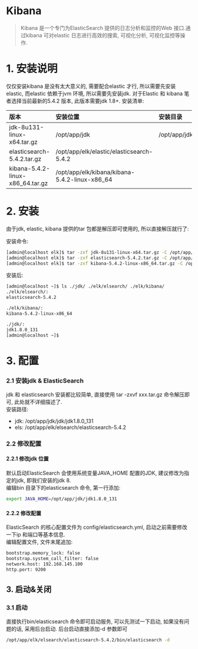 # Kibana

> Kibana 是一个专门为ElasticSearch 提供的日志分析和监控的Web 接口.通过kibana 可对elastic 日志进行高效的搜索, 可视化分析, 可视化监控等操作.

# 1. 安装说明

仅仅安装kibana 是没有太大意义的, 需要配合elastic 才行, 所以需要先安装elastic, 而elastic 依赖于jvm 环境, 所以需要先安装jdk. 对于Elastic 和 kibana 笔者选择当前最新的5.4.2 版本, 此版本需要jdk 1.8+. 安装清单:

| 版本 | 安装位置 | 安装目录 |
| :--- | :--- | :--- |
| jdk-8u131-linux-x64.tar.gz | /opt/app/jdk | /opt/app/jdk/jdk1.8.0_131 |
| elasticsearch-5.4.2.tar.gz | /opt/app/elk/elastic/elasticsearch-5.4.2 |
| kibana-5.4.2-linux-x86_64.tar.gz | /opt/app/elk/kibana/kibana-5.4.2-linux-x86_64 |


# 2. 安装
由于jdk, elastic, kibana 提供的tar 包都是解压即可使用的, 所以直接解压就行了:

安装命令:
```bash
[admin@localhost elk]$ tar -zxf jdk-8u131-linux-x64.tar.gz -C /opt/app/jdk
[admin@localhost elk]$ tar -zxf elasticsearch-5.4.2.tar.gz -C /opt/app/elk/elastic
[admin@localhost elk]$ tar -zxf kibana-5.4.2-linux-x86_64.tar.gz -C /opt/app/elk/kibana
```

安装后:
```bash
[admin@localhost ~]$ ls ./jdk/ ./elk/elsearch/ ./elk/kibana/
./elk/elsearch/:
elasticsearch-5.4.2

./elk/kibana/:
kibana-5.4.2-linux-x86_64

./jdk/:
jdk1.8.0_131 
[admin@localhost ~]$
```

# 3. 配置


### 2.1 安装jdk & ElasticSearch

jdk 和 elasticsearch 安装都比较简单, 直接使用 tar -zxvf xxx.tar.gz 命令解压即可, 此处就不详细描述了.   
安装路径:

* jdk: /opt/app/jdk/jdk/jdk1.8.0\_131
* els: /opt/app/elk/elsearch/elasticsearch-5.4.2

### 2.2 修改配置

#### 2.2.1 修改jdk 位置

默认启动ElasticSearch 会使用系统变量JAVA\_HOME 配置的JDK, 建议修改为指定的jdk, 即我们安装的jdk 8.   
编辑bin 目录下的elasticsearch 命令, 第一行添加:

```bash
export JAVA_HOME=/opt/app/jdk/jdk1.8.0_131
```

#### 2.2.2 修改配置

ElasticSearch 的核心配置文件为 config/elasticsearch.yml, 启动之前需要修改一下ip 和端口等基本信息.  
编辑配置文件, 文件末尾追加:

```bash
bootstrap.memory_lock: false
bootstrap.system_call_filter: false       
network.host: 192.168.145.100
http.port: 9200
```

## 3. 启动&关闭

### 3.1 启动

直接执行bin/elasticsearch 命令即可启动服务, 可以先测试一下启动, 如果没有问题的话, 采用后台启动. 后台启动直接添加-d 参数即可

```bash
/opt/app/elk/elsearch/elasticsearch-5.4.2/bin/elasticsearch -d
```



